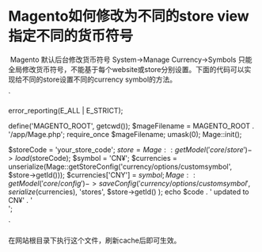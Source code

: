 # Magento如何修改为不同的store view指定不同的货币符号

​    Magento 默认后台修改货币符号 System->Manage Currency->Symbols 只能全局修改货币符号，不能基于每个website或store分别设置。下面的代码可以实现给不同的store设置不同的currency symbol的方法。



`

error_reporting(E_ALL | E_STRICT);

define('MAGENTO_ROOT', getcwd());
$mageFilename = MAGENTO_ROOT . '/app/Mage.php';
require_once $mageFilename;
umask(0);
Mage::init();

$storeCode = 'your_store_code';
$store = Mage::getModel('core/store')->load($storeCode);
$symbol = 'CN¥';
$currencies = unserialize(Mage::getStoreConfig('currency/options/customsymbol', $store->getId())); 
$currencies['CNY'] = $symbol; 
Mage::getModel('core/config')->saveConfig('currency/options/customsymbol', serialize($currencies), 'stores', $store->getId() );
echo $code . ' updated to CN¥' . '<br>';

`

在网站根目录下执行这个文件，刷新cache后即可生效。